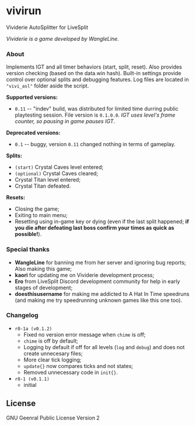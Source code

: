 # vivirun
Vividerie AutoSplitter for LiveSplit

_Vividerie is a game developed by WangleLine._

### About
Implements IGT and all timer behaviors (start, split, reset). Also provides version checking (based on the data.win hash). Built-in settings provide control over optional splits and debugging features. Log files are located in `"vivi_asl"` folder aside the script.

**Supported versions:**
- `0.11` -- "indev" build, was distributed for limited time durring public playtesting session. File version is `0.1.0.0`. _IGT uses level's frame counter, so pausing in game pauses IGT_.

**Deprecated versions:**
- `0.1` -- buggy, version `0.11` changed nothing in terms of gameplay.

**Splits:**
- `(start)` Crystal Caves level entered;
- `(optional)` Crystal Caves cleared;
- Crystal Titan level entered;
- Crystal Titan defeated.

**Resets:**
- Closing the game;
- Exiting to main menu;
- Resetting using in-game key or dying (even if the last split happened; **if you die after defeating last boss confirm your times as quick as possible!**).


### Special thanks
- **WangleLine** for banning me from her server and ignoring bug reports; Also making this game;
- **kaori** for updating me on Vividerie development process;
- **Ero** from LiveSplit Discord development community for help in early stages of development;
- **doesthisusername** for making me addicted to A Hat In Time speedruns (and making me try speedrunning unknown games like this one too).

### Changelog
- `r0-1a (v0.1.2)`
	- Fixed no version error message when `chime` is off;
	- `chime` is off by default;
	- Logging by default if off for all levels (`log` and `debug`) and does not create unnecesary files;
	- More clear tick logging;
	- `update{}` now compares ticks and not states;
	- Removed unnecessary code in `init{}`.
- `r0-1 (v0.1.1)`
	- initial

## License
GNU Geenral Public License Version 2


